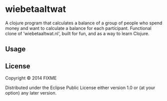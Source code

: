 # wiebetaaltwat

A clojure program that calculates a balance of a group of people who spend money and want to calculate a balance for each participant.
Functional clone of 'wiebetaaltwat.nl', built for fun, and as a way to learn Clojure.

## Usage



## License

Copyright © 2014 FIXME

Distributed under the Eclipse Public License either version 1.0 or (at
your option) any later version.
